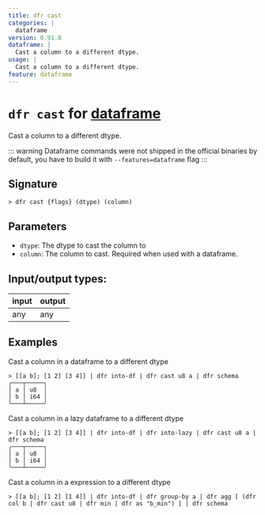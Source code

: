 ```yaml
---
title: dfr cast
categories: |
  dataframe
version: 0.91.0
dataframe: |
  Cast a column to a different dtype.
usage: |
  Cast a column to a different dtype.
feature: dataframe
---
```

<!-- This file is automatically generated. Please edit the command in https://github.com/nushell/nushell instead. -->

# `dfr cast` for [dataframe](/commands/categories/dataframe.md)

<div class='command-title'>Cast a column to a different dtype.</div>

::: warning
Dataframe commands were not shipped in the official binaries by default, you have to build it with `--features=dataframe` flag
:::

## Signature

```> dfr cast {flags} (dtype) (column)```

## Parameters

 -  `dtype`: The dtype to cast the column to
 -  `column`: The column to cast. Required when used with a dataframe.


## Input/output types:

| input | output |
| ----- | ------ |
| any   | any    |

## Examples

Cast a column in a dataframe to a different dtype
```nu
> [[a b]; [1 2] [3 4]] | dfr into-df | dfr cast u8 a | dfr schema
╭───┬─────╮
│ a │ u8  │
│ b │ i64 │
╰───┴─────╯
```

Cast a column in a lazy dataframe to a different dtype
```nu
> [[a b]; [1 2] [3 4]] | dfr into-df | dfr into-lazy | dfr cast u8 a | dfr schema
╭───┬─────╮
│ a │ u8  │
│ b │ i64 │
╰───┴─────╯
```

Cast a column in a expression to a different dtype
```nu
> [[a b]; [1 2] [1 4]] | dfr into-df | dfr group-by a | dfr agg [ (dfr col b | dfr cast u8 | dfr min | dfr as "b_min") ] | dfr schema

```
